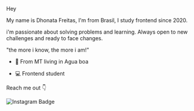 Hey 

My name is Dhonata Freitas, I'm from Brasil, I study frontend since 2020.

i'm passionate about solving problems and learning. Always open to new challenges and ready to face changes.

"the more i know, the more i am!"


- 📍 From MT living in Agua boa

- 💻 Frontend student

Reach me out 👇

![Instagram Badge](https://img.shields.io/badge/-Instagram-violet?style=flat-square&logo=Instagram&logoColor=white&link=https://www.instagram.com/donny_freitas_/)

